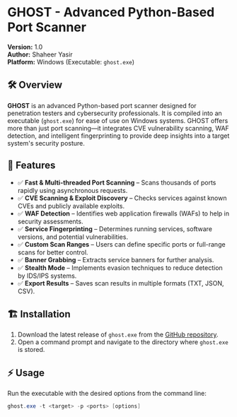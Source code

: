# GHOST - Advanced Python-Based Port Scanner  

**Version:** 1.0  
**Author:** Shaheer Yasir  
**Platform:** Windows (Executable: `ghost.exe`)  

## 🛠️ Overview  

**GHOST** is an advanced Python-based port scanner designed for penetration testers and cybersecurity professionals. It is compiled into an executable (`ghost.exe`) for ease of use on Windows systems. GHOST offers more than just port scanning—it integrates CVE vulnerability scanning, WAF detection, and intelligent fingerprinting to provide deep insights into a target system's security posture.  

## 🚀 Features  

- ✅ **Fast & Multi-threaded Port Scanning** – Scans thousands of ports rapidly using asynchronous requests.  
- ✅ **CVE Scanning & Exploit Discovery** – Checks services against known CVEs and publicly available exploits.  
- ✅ **WAF Detection** – Identifies web application firewalls (WAFs) to help in security assessments.  
- ✅ **Service Fingerprinting** – Determines running services, software versions, and potential vulnerabilities.  
- ✅ **Custom Scan Ranges** – Users can define specific ports or full-range scans for better control.  
- ✅ **Banner Grabbing** – Extracts service banners for further analysis.  
- ✅ **Stealth Mode** – Implements evasion techniques to reduce detection by IDS/IPS systems.  
- ✅ **Export Results** – Saves scan results in multiple formats (TXT, JSON, CSV).  

## 🏗️ Installation  

1. Download the latest release of `ghost.exe` from the [GitHub repository](https://github.com/shaheeryasirofficial/Ghost).  
2. Open a command prompt and navigate to the directory where `ghost.exe` is stored.  

## ⚡ Usage  

Run the executable with the desired options from the command line:  

```powershell
ghost.exe -t <target> -p <ports> [options]
